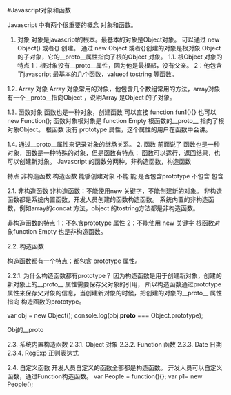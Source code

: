 #Javascript对象和函数

Javascript 中有两个很重要的概念 对象和函数。

1.	对象
对象是javascript的根本。最基本的对象是Object对象。
可以通过 new Object() 或者{} 创建。
通过 new Object 或者{}创建的对象是根对象 Object 的子对象，它的__proto__属性指向了根的Object 对象。
1.1.	根Object 对象的特点
1：根对象没有__proto__属性，因为他是最根部，没有父亲。
2：他包含了javascript 最基本的几个函数，valueof tostring 等函数。
 
1.2.	Array 对象
Array 对象常用的对象，他包含几个数组常用的方法，array对象有一个__proto__指向Object ，说明Array 是Object 的子对象。
 

1.3.	函数对象
函数也是一种对象，创建函数 可以直接
function fun1(){}
也可以 
new Function();
函数对象根对象是 function Empty 
 根函数的__proto__ 指向了根对象Object。
 根函数 没有 prototype 属性，这个属性的用户在函数中会讲。
 
1.4.	通过__proto__属性来记录对象的继承关系。
2.	函数
前面说了 函数也是一种对象，函数是一种特殊的对象，但是函数有特点： 函数可以运行，返回结果，也可以创建新对象。
Javascript 的函数分两种，非构造函数，构造函数


特点	非构造函数	构造函数
能够创建对象	不能	能
是否包含prototype	不包含	包含

2.1.	非构造函数
非构造函数：不能使用new 关键字，不能创建新的对象。
非构造函数都是系统内置函数，开发人员创建的函数构造函数。
系统内置的非构造函数，例如array的concat 方法，object 的tostring方法都是非构造函数。
 

非构造函数的特点
1：不包含prototype 属性
2：不能使用 new 关键字
根函数对象function Empty 也是非构造函数。

2.2.	构造函数

构造函数都有一个特点：都包含 prototype 属性。

2.2.1.	为什么构造函数都有prototype？
	因为构造函数是用于创建新对象，创建的新对象上的__proto__ 属性需要保存父对象的引用，
所以构造函数通过prototype 属性来保存父对象的信息，当创建新对象的时候，把创建的对象的__proto__ 属性 指向 构造函数的prototype。

var obj = new Object();
console.log(obj.__proto__ === Object.prototype);

 
Obj的__proto 
 
2.3.	系统内置构造函数
2.3.1.	Object
对象
2.3.2.	Function
函数
2.3.3.	Date
日期
2.3.4.	RegExp
正则表达式

2.4.	自定义函数
开发人员自定义的函数全部都是构造函数。
开发人员可以自定义函数，通过Function构造函数。
var People = function(){};
var p1= new People();


